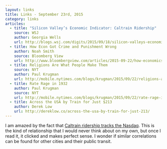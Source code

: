 ```yaml
---
layout: links
title: Links - September 23rd, 2015
category: links
articles:
  - title: "Silicon Valley’s Economic Indicator: Caltrain Ridership"
    source: WSJ
    author: Georgia Wells
    url: http://blogs.wsj.com/digits/2015/09/18/silicon-valleys-economic-indicator-caltrain-ridership/
  - title: How Econ Got Crime and Punishment Wrong
    author: Noah Smith
    source: Bloomberg View
    url: http://www.bloombergview.com/articles/2015-09-22/how-economics-got-it-wrong-on-crime-and-punishment
  - title: Religions Are What People Make Them
    source: NYT
    author: Paul Krugman
    url: http://mobile.nytimes.com/blogs/krugman/2015/09/22/religions-are-what-people-make-them/
  - title: Rate Rage in 1932
    author: Paul Krugman
    source: NYT
    url: http://mobile.nytimes.com/blogs/krugman/2015/09/22/rate-rage-in-1932/
  - title: Across the USA by Train for Just $213
    author: Derek Low
    url: http://dereklow.co/across-the-usa-by-train-for-just-213/
---
```

I am amazed by the fact that [Caltrain ridership tracks the Nasdaq](http://blogs.wsj.com/digits/2015/09/18/silicon-valleys-economic-indicator-caltrain-ridership/). This is the kind of relationship that I would never think about on my own, but once I read it, it clicked and makes perfect sense. I wonder if similar correlations can be found for other cities and their public transit.
